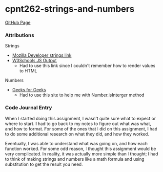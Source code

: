 # cpnt262-strings-and-numbers

[GitHub Page](https://chad-cervantes.github.io/cpnt262-strings-and-numbers/)

### Attributions

Strings
 - [Mozilla Developer strings link](https://developer.mozilla.org/en-US/docs/Learn/JavaScript/First_steps/Strings)
 - [W3Schools JS Output](https://www.w3schools.com/js/js_output.asp)
   - Had to use this link since I couldn't remember how to render values to HTML

Numbers 
  - [Geeks for Geeks](https://www.geeksforgeeks.org/javascript-number-isinteger-method/)
    - Had to use this site to help me with Number.isInterger method

### Code Journal Entry

  When I started doing this assignment, I wasn't quite sure what to expect or where to start. I had to go back to my notes to figure out what was what, and how to format. For some of the ones that I did on this assignment, I had to do some additional research on what they did, and how they worked.

  Eventually, I was able to understand what was going on, and how each function worked. For some odd reason, I thought this assignment would be very complicated. In reality, it was actually more simple than I thought; I had to think of making strings and numbers like a math formula and using substitution to get the result you need.
